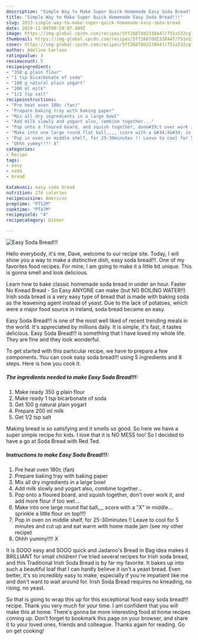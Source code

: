 ```yaml
---
description: "Simple Way to Make Super Quick Homemade Easy Soda Bread!!!"
title: "Simple Way to Make Super Quick Homemade Easy Soda Bread!!!"
slug: 2033-simple-way-to-make-super-quick-homemade-easy-soda-bread
date: 2020-11-09T00:59:07.409Z
image: https://img-global.cpcdn.com/recipes/5ff2687dd2338447/751x532cq70/easy-soda-bread-recipe-main-photo.jpg
thumbnail: https://img-global.cpcdn.com/recipes/5ff2687dd2338447/751x532cq70/easy-soda-bread-recipe-main-photo.jpg
cover: https://img-global.cpcdn.com/recipes/5ff2687dd2338447/751x532cq70/easy-soda-bread-recipe-main-photo.jpg
author: Adeline Carlson
ratingvalue: 3
reviewcount: 5
recipeingredient:
- "350 g plain flour"
- "1 tsp bicarbonate of soda"
- "100 g natural plain yogart"
- "200 ml milk"
- "1/2 tsp salt"
recipeinstructions:
- "Pre heat oven 180c (fan)"
- "Prepare baking tray with baking paper"
- "Mix all dry ingredients in a large bowl"
- "Add milk slowly and yogart also, combine together..."
- "Pop onto a floured board, and squish together, don&#39;t over work it, and add more flour if too wet..."
- "Make into one large round flat ball,,,, score with a &#34;X&#34; in middle... sprinkle a little flour on top!!!!"
- "Pop in oven on middle shelf, for 25-30minutes !! Leave to cool for 5 minutes and cut up and eat warm with home made jam (see my other recipe)"
- "Ohhh yummy!!!! X"
categories:
- Recipe
tags:
- easy
- soda
- bread

katakunci: easy soda bread 
nutrition: 274 calories
recipecuisine: American
preptime: "PT12M"
cooktime: "PT47M"
recipeyield: "4"
recipecategory: Dinner

---
```



![Easy Soda Bread!!!](https://img-global.cpcdn.com/recipes/5ff2687dd2338447/751x532cq70/easy-soda-bread-recipe-main-photo.jpg)

Hello everybody, it's me, Dave, welcome to our recipe site. Today, I will show you a way to make a distinctive dish, easy soda bread!!!. One of my favorites food recipes. For mine, I am going to make it a little bit unique. This is gonna smell and look delicious.

Learn how to bake classic homemade soda bread in under an hour. Faster No Knead Bread - So Easy ANYONE can make (but NO BOILING WATER!!) Irish soda bread is a very easy type of bread that is made with baking soda as the leavening agent instead of yeast. Due to the lack of potatoes, which were a major food source in Ireland, soda bread became an easy.

Easy Soda Bread!!! is one of the most well liked of recent trending meals in the world. It's appreciated by millions daily. It is simple, it's fast, it tastes delicious. Easy Soda Bread!!! is something that I have loved my whole life. They are fine and they look wonderful.


To get started with this particular recipe, we have to prepare a few components. You can cook easy soda bread!!! using 5 ingredients and 8 steps. Here is how you cook it.

<!--inarticleads1-->

##### The ingredients needed to make Easy Soda Bread!!!:

1. Make ready 350 g plain flour
1. Make ready 1 tsp bicarbonate of soda
1. Get 100 g natural plain yogart
1. Prepare 200 ml milk
1. Get 1/2 tsp salt


Making bread is so satisfying and it smells so good. So here we have a super simple recipe for kids. I love that it is NO MESS too! So I decided to have a go at Soda Bread with Red Ted. 

<!--inarticleads2-->

##### Instructions to make Easy Soda Bread!!!:

1. Pre heat oven 180c (fan)
1. Prepare baking tray with baking paper
1. Mix all dry ingredients in a large bowl
1. Add milk slowly and yogart also, combine together...
1. Pop onto a floured board, and squish together, don&#39;t over work it, and add more flour if too wet...
1. Make into one large round flat ball,,,, score with a &#34;X&#34; in middle... sprinkle a little flour on top!!!!
1. Pop in oven on middle shelf, for 25-30minutes !! Leave to cool for 5 minutes and cut up and eat warm with home made jam (see my other recipe)
1. Ohhh yummy!!!! X


It is SOOO easy and SOOO quick and Jadaroo&#39;s Bread in Bag idea makes it BRILLIANT for small children! I&#39;ve tried several recipes for Irish soda bread, and this Traditional Irish Soda Bread is by far my favorite. It bakes up into such a beautiful loaf that I can hardly believe it isn&#39;t a yeast bread. Even better, it&#39;s so incredibly easy to make, especially if you&#39;re impatient like me and don&#39;t want to wait around for. Irish Soda Bread requires no kneading, no rising, no yeast. 

So that is going to wrap this up for this exceptional food easy soda bread!!! recipe. Thank you very much for your time. I am confident that you will make this at home. There's gonna be more interesting food at home recipes coming up. Don't forget to bookmark this page on your browser, and share it to your loved ones, friends and colleague. Thanks again for reading. Go on get cooking!
